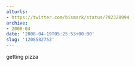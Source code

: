 ```yaml
---
alturls:
- https://twitter.com/bismark/status/792328994
archive:
- 2008-04
date: '2008-04-19T05:25:53+00:00'
slug: '1208582753'
---
```


getting pizza

